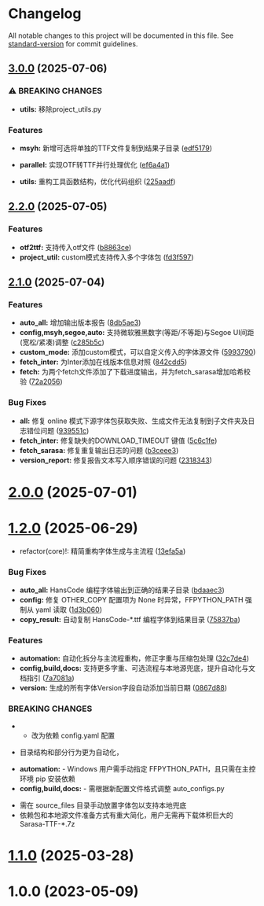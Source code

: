 # Changelog

All notable changes to this project will be documented in this file. See [standard-version](https://github.com/conventional-changelog/standard-version) for commit guidelines.

## [3.0.0](https://github.com/ReRokutosei/yahei-sarasa/compare/v2.2.0...v3.0.0) (2025-07-06)


### ⚠ BREAKING CHANGES

* **utils:** 移除project_utils.py

### Features

* **msyh:** 新增可选将单独的TTF文件复制到结果子目录 ([edf5179](https://github.com/ReRokutosei/yahei-sarasa/commit/edf5179805db7ecbebc04f8dad884b9f9e972dba))
* **parallel:** 实现OTF转TTF并行处理优化 ([ef6a4a1](https://github.com/ReRokutosei/yahei-sarasa/commit/ef6a4a152629ba20ddb9280aef4543dab4b0d7bf))


* **utils:** 重构工具函数结构，优化代码组织 ([225aadf](https://github.com/ReRokutosei/yahei-sarasa/commit/225aadf474eb1663a93cda660f68d2c83a3ce657))

## [2.2.0](https://github.com/ReRokutosei/yahei-sarasa/compare/v2.1.0...v2.2.0) (2025-07-05)


### Features

* **otf2ttf:** 支持传入otf文件 ([b8863ce](https://github.com/ReRokutosei/yahei-sarasa/commit/b8863ce86374b758c45e343f7f4800070c7b0b72))
* **project_util:** custom模式支持传入多个字体包 ([fd3f597](https://github.com/ReRokutosei/yahei-sarasa/commit/fd3f5970fc632f47ae8704abdb61b5b8d3ca99eb))

## [2.1.0](https://github.com/ReRokutosei/yahei-sarasa/compare/v2.0.0...v2.1.0) (2025-07-04)


### Features

* **auto_all:** 增加输出版本报告 ([8db5ae3](https://github.com/ReRokutosei/yahei-sarasa/commit/8db5ae389fd6f99e689944435ea3cb0c332d8892))
* **config,msyh,segoe,auto:** 支持微软雅黑数字(等距/不等距)与Segoe UI间距(宽松/紧凑)调整 ([c285b5c](https://github.com/ReRokutosei/yahei-sarasa/commit/c285b5cb7036916694f2d8f95e50c1e747be617d))
* **custom_mode:** 添加custom模式，可以自定义传入的字体源文件 ([5993790](https://github.com/ReRokutosei/yahei-sarasa/commit/5993790e7613ddf484fcec0ddd6d6c9cd119a3ed))
* **fetch_inter:** 为Inter添加在线版本信息对照 ([842cdd5](https://github.com/ReRokutosei/yahei-sarasa/commit/842cdd5aa3f1a4602d84ae6ea6beb85ca93263f4))
* **fetch:** 为两个fetch文件添加了下载进度输出，并为fetch_sarasa增加哈希校验 ([72a2056](https://github.com/ReRokutosei/yahei-sarasa/commit/72a20568c98facbe1ad2b7829dfc472e57b06ec6))


### Bug Fixes

* **all:** 修复 online 模式下源字体包获取失败、生成文件无法复制到子文件夹及日志错位问题 ([939551c](https://github.com/ReRokutosei/yahei-sarasa/commit/939551c808ff3b3e8fcbedc3068343577f472461))
* **fetch_inter:** 修复缺失的DOWNLOAD_TIMEOUT 键值 ([5c6c1fe](https://github.com/ReRokutosei/yahei-sarasa/commit/5c6c1fee56c3ffd042a4b5e5f9e465d9160d62cf))
* **fetch_sarasa:** 修复重复输出日志的问题 ([b3ceee3](https://github.com/ReRokutosei/yahei-sarasa/commit/b3ceee34454882abdc632e8d4dfc379ec124c53d))
* **version_report:** 修复报告文本写入顺序错误的问题 ([2318343](https://github.com/ReRokutosei/yahei-sarasa/commit/2318343fe0808b6a7a170439e37e891b7ed754e3))

# [2.0.0](https://github.com/ReRokutosei/ZH-Font-Replacement/compare/v1.2.0...v2.0.0) (2025-07-01)



# [1.2.0](https://github.com/ReRokutosei/ZH-Font-Replacement/compare/v1.1.0...v1.2.0) (2025-06-29)


* refactor(core)!: 精简重构字体生成与主流程 ([13efa5a](https://github.com/ReRokutosei/ZH-Font-Replacement/commit/13efa5a3551355768b7bf9fac13f875f930c6f59))


### Bug Fixes

* **auto_all:** HansCode 编程字体输出到正确的结果子目录 ([bdaaec3](https://github.com/ReRokutosei/ZH-Font-Replacement/commit/bdaaec37369b5a5131dd0f26a392a181c2325c9e))
* **config:** 修复 OTHER_COPY 配置项为 None 时异常，FFPYTHON_PATH 强制从 yaml 读取 ([1d3b060](https://github.com/ReRokutosei/ZH-Font-Replacement/commit/1d3b06094e6a7064237db870d207f3b978b0f29e))
* **copy_result:** 自动复制 HansCode-*.ttf 编程字体到结果目录 ([75837ba](https://github.com/ReRokutosei/ZH-Font-Replacement/commit/75837bab9fbab26f023af04f1f6616bad938793f))


### Features

* **automation:** 自动化拆分与主流程重构，修正字重与压缩包处理 ([32c7de4](https://github.com/ReRokutosei/ZH-Font-Replacement/commit/32c7de403b11510813f339ef5cd015ca2fb691ef))
* **config,build,docs:** 支持更多字重、可选流程与本地源兜底，提升自动化与文档指引 ([7a7081a](https://github.com/ReRokutosei/ZH-Font-Replacement/commit/7a7081aa07eb6ba01837f14274e949f4d1faed6b))
* **version:** 生成的所有字体Version字段自动添加当前日期 ([0867d88](https://github.com/ReRokutosei/ZH-Font-Replacement/commit/0867d8817e2aaf8b7e843c36df406892fa4496e6))


### BREAKING CHANGES

* - 改为依赖 config.yaml 配置
- 目录结构和部分行为更为自动化，
* **automation:** - Windows 用户需手动指定 FFPYTHON_PATH，且只需在主控环境 pip 安装依赖
* **config,build,docs:** - 需根据新配置文件格式调整 auto_configs.py
- 需在 source_files 目录手动放置字体包以支持本地兜底
- 依赖包和本地源文件准备方式有重大简化，用户无需再下载体积巨大的 Sarasa-TTF-*.7z



# [1.1.0](https://github.com/ReRokutosei/ZH-Font-Replacement/compare/v1.0.0...v1.1.0) (2025-03-28)



# 1.0.0 (2023-05-09)
